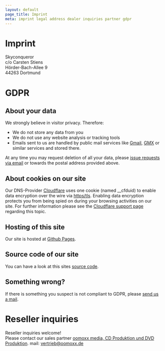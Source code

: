 ```yaml
---
layout: default
page_title: Imprint
meta: imprint legal address dealer inquiries partner gdpr
---
```


Imprint
===

Skyconqueror<br/>
c/o Carsten Stiens<br/>
Hörder-Bach-Allee 9<br/>
44263 Dortmund<br/>

GDPR
===

About your data
---
We strongly believe in visitor privacy. Therefore:
* We do not store any data from you
* We do not use any website analysis or tracking tools
* Emails sent to us are handled by public mail services like [Gmail](https://www.google.com/gmail/), [GMX](https://www.gmx.net/) or similar services and stored there.

At any time you may request deletion of all your data, please [issue requests via email](mailto:gdpr@skyconqueror.de) or towards the postal address provided above.

About cookies on our site
---
Our DNS-Provider [Cloudflare](https://www.cloudflare.com/) uses one cookie (named \__cfduid) to enable data encryption over the wire via [https/tls](https://en.wikipedia.org/wiki/HTTPS). Enabling data encryption protects you from being spied on during your browsing activities on our site. For further information please see the [Cloudflare support page](https://support.cloudflare.com/hc/en-us/articles/200170156-What-does-the-Cloudflare-cfduid-cookie-do-) regarding this topic.


Hosting of this site
---
Our site is hosted at [Github Pages](https://pages.github.com/).

Source code of our site
---
You can have a look at this sites [source code](https://github.com/skyconqueror/skyconqueror.github.io).

Something wrong?
---
If there is something you suspect is not compliant to GDPR, please [send us a mail](mailto:gdpr@skyconqueror.de).

Reseller inquiries
===
Reseller inquiries welcome!<br/>
Please contact our sales partner
<a href="http://www.oomoxx.com">oomoxx media, CD Produktion und DVD Produktion</a>.
mail: <a href="mailto:vertrieb@oomoxx.de">vertrieb@oomoxx.de</a>
